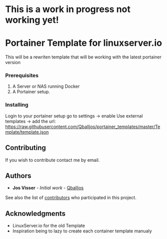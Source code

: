 # This is a work in progress not working yet!

# Portainer Template for linuxserver.io

This will be a rewriten template that will be working with the latest portainer version

### Prerequisites

1. A Server or NAS running Docker
2. A Portainer setup.

### Installing

Login to your portainer setup go to settings -> enable Use external templates -> add the url: https://raw.githubusercontent.com/Qballjos/portainer_templates/master/Template/template.json

## Contributing

If you wish to contribute contact me by email.

## Authors

* **Jos Visser** - *Initial work* - [Qballjos](https://github.com/Qballjos)

See also the list of [contributors](https://github.com/Qballjos/portainer_templates/contributors) who participated in this project.

## Acknowledgments

* LinuxServer.io for the old Template
* Inspiration being to lazy to create each container template manualy
